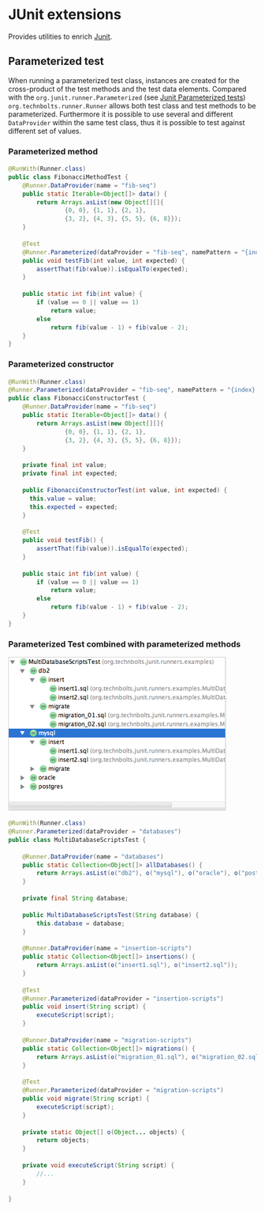 # JUnit extensions

Provides utilities to enrich [Junit](http://junit.org/).

## Parameterized test

When running a parameterized test class, instances are created for the cross-product of
the test methods and the test data elements.
Compared with the `org.junit.runner.Parameterized` (see [Junit Parameterized tests](https://github.com/junit-team/junit/wiki/Parameterized-tests))
`org.technbolts.runner.Runner` allows both test class and test methods to be parameterized.
Furthermore it is possible to use several and different `DataProvider` within the same test class,
thus it is possible to test against different set of values.

### Parameterized method

```java
@RunWith(Runner.class)
public class FibonacciMethodTest {
    @Runner.DataProvider(name = "fib-seq")
    public static Iterable<Object[]> data() {
        return Arrays.asList(new Object[][]{
                {0, 0}, {1, 1}, {2, 1},
                {3, 2}, {4, 3}, {5, 5}, {6, 8}});
    }

    @Test
    @Runner.Parameterized(dataProvider = "fib-seq", namePattern = "{index}: fib({0})={1}")
    public void testFib(int value, int expected) {
        assertThat(fib(value)).isEqualTo(expected);
    }

    public static int fib(int value) {
        if (value == 0 || value == 1)
            return value;
        else
            return fib(value - 1) + fib(value - 2);
    }
}
```


### Parameterized constructor

```java
@RunWith(Runner.class)
@Runner.Parameterized(dataProvider = "fib-seq", namePattern = "{index}: fib({0})={1}")
public class FibonacciConstructorTest {
    @Runner.DataProvider(name = "fib-seq")
    public static Iterable<Object[]> data() {
        return Arrays.asList(new Object[][]{
                {0, 0}, {1, 1}, {2, 1},
                {3, 2}, {4, 3}, {5, 5}, {6, 8}});
    }

    private final int value;
    private final int expected;

    public FibonacciConstructorTest(int value, int expected) {
      this.value = value;
      this.expected = expected;
    }

    @Test
    public void testFib() {
        assertThat(fib(value)).isEqualTo(expected);
    }

    public staic int fib(int value) {
        if (value == 0 || value == 1)
            return value;
        else
            return fib(value - 1) + fib(value - 2);
    }
}
```

### Parameterized Test combined with parameterized methods

![Alt text](/doc/images/MultiDatabaseScriptsTest-resultTree.png "Result tree screenshot")

```java
@RunWith(Runner.class)
@Runner.Parameterized(dataProvider = "databases")
public class MultiDatabaseScriptsTest {

    @Runner.DataProvider(name = "databases")
    public static Collection<Object[]> allDatabases() {
        return Arrays.asList(o("db2"), o("mysql"), o("oracle"), o("postgres"));
    }

    private final String database;

    public MultiDatabaseScriptsTest(String database) {
        this.database = database;
    }

    @Runner.DataProvider(name = "insertion-scripts")
    public static Collection<Object[]> insertions() {
        return Arrays.asList(o("insert1.sql"), o("insert2.sql"));
    }

    @Test
    @Runner.Parameterized(dataProvider = "insertion-scripts")
    public void insert(String script) {
        executeScript(script);
    }

    @Runner.DataProvider(name = "migration-scripts")
    public static Collection<Object[]> migrations() {
        return Arrays.asList(o("migration_01.sql"), o("migration_02.sql"));
    }

    @Test
    @Runner.Parameterized(dataProvider = "migration-scripts")
    public void migrate(String script) {
        executeScript(script);
    }

    private static Object[] o(Object... objects) {
        return objects;
    }

    private void executeScript(String script) {
        //...
    }

}
```

